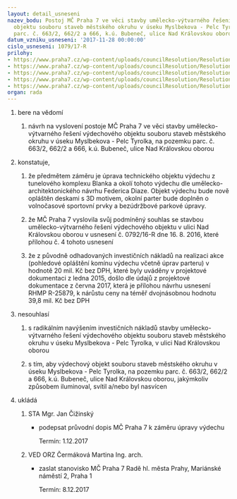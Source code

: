 ```yaml
---
layout: detail_usneseni
nazev_bodu: Postoj MČ Praha 7 ve věci stavby umělecko-výtvarného řešení výdechového
  objektu souboru staveb městského okruhu v úseku Myslbekova - Pelc Tyrolka, na pozemku
  parc. č. 663/2, 662/2 a 666, k.ú. Bubeneč, ulice Nad Královskou oborou
datum_vzniku_usneseni: '2017-11-28 00:00:00'
cislo_usneseni: 1079/17-R
prilohy:
- https://www.praha7.cz/wp-content/uploads/councilResolution/Resolutions/28674/export/c1duvodovazpravaVydechDiaz~274256.docx
- https://www.praha7.cz/wp-content/uploads/councilResolution/Resolutions/28674/export/c2dopisMC_vydech~274255.doc
- https://www.praha7.cz/wp-content/uploads/councilResolution/Resolutions/28674/export/00_usneseniRMCP7079216RMAJETEK~274254.pdf
- https://www.praha7.cz/wp-content/uploads/councilResolution/Resolutions/28674/export/14Usneseni_RHMP_Usneseni_z10_ledna2012~274252.pdf
- https://www.praha7.cz/wp-content/uploads/councilResolution/Resolutions/28674/export/export~302162.pdf
organ: rada
---
```

<ol id="urzList" class="urzList_view"><li class="urzClass1" id=""><span name="1">bere na vědomí</span><ol class="urzOlClass decimal " id=""><li class="urzClass2" id="" style="text-align: left;"><span><p>návrh na vyslovení postoje MČ Praha 7 ve věci stavby umělecko-výtvarného řešení výdechového objektu souboru staveb městského okruhu v úseku Myslbekova - Pelc Tyrolka, na pozemku parc. č. 663/2, 662/2 a 666, k.ú. Bubeneč, ulice Nad Královskou oborou</p></span></li></ol></li><li class="urzClass1" id=""><span name="50">konstatuje,</span><ol class="urzOlClass decimal "><li class="urzClass2" id="" style="text-align: left;"><span><p>že předmětem záměru je úprava technického objektu výdechu z tunelového komplexu Blanka a okolí tohoto výdechu dle umělecko-architektonického návrhu Federica Diaze. Objekt výdechu bude nově opláštěn deskami s 3D motivem, okolní parter bude doplněn o volnočasové sportovní prvky a bezúdržbové parkové úpravy.</p></span></li><li class="urzClass2" id="" style="text-align: left;"><span><p>že MČ Praha 7 vyslovila svůj podmíněný souhlas se stavbou umělecko-výtvarného řešení výdechového objektu v ulici Nad Královskou oborou v usnesení č. 0792/16-R dne 16. 8. 2016, které přílohou č. 4 tohoto usnesení</p></span></li><li class="urzClass2" id="" style="text-align: left;"><span><p>že z původně odhadovaných investičních nákladů na realizaci akce (pohledové opláštění komínu výdechu včetně úprav parteru) v hodnotě 20 mil. Kč bez DPH, které byly uváděny v projektové dokumentaci z ledna 2015, došlo dle údajů z projektové dokumentace z června 2017,&nbsp;která je přílohou návrhu usnesení RHMP R-25879, k nárůstu ceny na téměř dvojnásobnou hodnotu 39,8 mil. Kč bez DPH</p></span></li></ol></li><li class="urzClass1" id=""><span name="11">nesouhlasí</span><ol class="urzOlClass decimal " id=""><li class="urzClass2" id="" style="text-align: left;"><span><p>s radikálním navýšením investičních nákladů stavby umělecko-výtvarného řešení výdechového objektu souboru staveb městského okruhu v úseku Myslbekova - Pelc Tyrolka, v ulici Nad Královskou oborou</p></span></li><li class="urzClass2" id="" style="text-align: left;"><span><p>s tím, aby výdechový objekt souboru staveb městského okruhu v úseku Myslbekova - Pelc Tyrolka, na pozemku parc. č. 663/2, 662/2 a 666, k.ú. Bubeneč, ulice Nad Královskou oborou, jakýmkoliv způsobem iluminoval, svítil a/nebo byl nasvícen</p></span></li></ol></li><li class="urzClass1" id="urzUkoly"><span name="1">ukládá</span><ol class="urzOlClass"><li class="urzClass2"><span><p>STA Mgr. Jan Čižinský</p></span><ul class="urzUlClass"><li class="urzClass3"><span><p>podepsat průvodní dopis MČ Praha 7 k záměru úpravy výdechu</p></span><span class="urzUkolTermin">  Termín:&nbsp;1.12.2017</span></li></ul></li><li class="urzClass2"><span><p>VED ORZ Čermáková Martina Ing. arch.</p></span><ul class="urzUlClass"><li class="urzClass3"><span><p>zaslat stanovisko MČ Praha 7 Radě hl. města Prahy, Mariánské náměstí 2, Praha 1</p></span><span class="urzUkolTermin">  Termín:&nbsp;8.12.2017</span></li></ul></li></ol></li></ol>